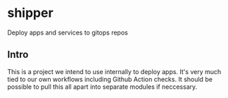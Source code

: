 # shipper
Deploy apps and services to gitops repos

## Intro
This is a project we intend to use internally to deploy apps. It's very much tied
to our own workflows including Github Action checks. It should be possible to
pull this all apart into separate modules if neccessary.